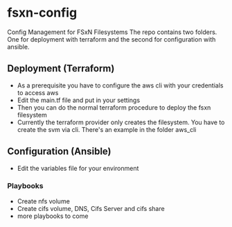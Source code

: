 # fsxn-config
Config Management for FSxN Filesystems
The repo contains two folders. One for deployment with terraform and the second for configuration with ansible.

## Deployment (Terraform)
- As a prerequisite you have to configure the aws cli with your credentials to access aws
- Edit the main.tf file and put in your settings
- Then you can do the normal terraform procedure to deploy the fsxn filesystem
- Currently the terraform provider only creates the filesystem. You have to create the svm via cli. There's an example in the folder aws_cli

## Configuration (Ansible)
- Edit the variables file for your environment

### Playbooks
- Create nfs volume
- Create cifs volume, DNS, Cifs Server and cifs share
- more playbooks to come
